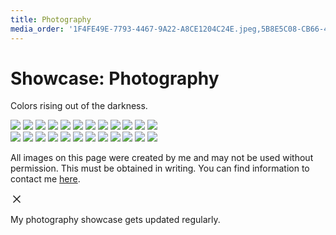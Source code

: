 ```yaml
---
title: Photography
media_order: '1F4FE49E-7793-4467-9A22-A8CE1204C24E.jpeg,5B8E5C08-CB66-4CBF-B610-A2E46C76898C.jpeg,8F7047EB-7021-49B1-A3C6-3129894D4C89.jpeg,10E59F1F-3996-44F5-9806-04AFDC996C97.jpeg,12D5373E-F354-4E0B-B4A4-8863ADA66EF9.jpeg,32F6F38C-02FC-45B5-BAA1-22272F513BF3.jpeg,48F33924-C11D-4BEE-8781-A022B34E0338.jpeg,240FA487-DFF9-47C1-BE79-AA320E7A8782.jpeg,2829D286-1B6B-42C2-AFC9-63D134E3689A.jpeg,5540B9C0-F51E-4525-A51C-F8B125DEC0B7.jpeg,34957AB9-E997-4329-AF2E-E1C9037E151D.jpeg,93639DF0-73A9-47C1-AEB1-2B83B5BCAAED.jpeg,A49E0E53-3D80-4D5E-8BD5-8623BE4DD9F8.jpeg,art.webp,B6E1F8E0-A969-44D9-A30A-0883F851FD7D.jpeg,beach-sunset.jpg,butterfly-flower.jpeg,C28AA775-617B-4669-AF7D-78A74263B8BC.jpeg,CEAE2CAE-8CD5-4EB2-897D-DE2AA4C753E7.jpeg,lily.jpeg,purple-flowers.jpeg,sand.webp,sunset-field.jpg,sunset-w.jpeg,water.jpeg,6DAB2F0B-90CB-4BFC-A69F-B209857BBD87.jpeg,0681A144-9B4F-4613-89A2-81B1BC4F11A4.jpeg,98F453FF-BA34-4D74-A242-D67313EAE3D2.jpeg,5689F4FB-89AB-4A37-B61C-0A1B2E05E4F9.jpeg,IMG_4008.jpeg,IMG_1729.jpeg,IMG_1008.jpeg'
---
```


<h1 class="page-title">Showcase: Photography</h1>
<p class="strong grey">Colors rising out of the darkness.</p>
<div class="divider"></div>
<div class="row">
<div class="column">
<img src="/showcase/IMG_1008.jpeg" />
<img src="/showcase/IMG_4008.jpeg" />
<img src="/showcase/5689F4FB-89AB-4A37-B61C-0A1B2E05E4F9.jpeg" />
<img src="/showcase/98F453FF-BA34-4D74-A242-D67313EAE3D2.jpeg" />
<img src="/showcase/5B8E5C08-CB66-4CBF-B610-A2E46C76898C.jpeg" />
<img src="/showcase/8F7047EB-7021-49B1-A3C6-3129894D4C89.jpeg" />
<img src="/showcase/10E59F1F-3996-44F5-9806-04AFDC996C97.jpeg" />
<img src="/showcase/12D5373E-F354-4E0B-B4A4-8863ADA66EF9.jpeg" />
<img src="/showcase/32F6F38C-02FC-45B5-BAA1-22272F513BF3.jpeg" />
<img src="/showcase/34957AB9-E997-4329-AF2E-E1C9037E151D.jpeg" />
<img src="/showcase/240FA487-DFF9-47C1-BE79-AA320E7A8782.jpeg" />
<img src="/showcase/2829D286-1B6B-42C2-AFC9-63D134E3689A.jpeg" />
</div>
<div class="column">
<img src="/showcase/IMG_1729.jpeg" />
<img src="/showcase/48F33924-C11D-4BEE-8781-A022B34E0338.jpeg" />
<img src="/showcase/0681A144-9B4F-4613-89A2-81B1BC4F11A4.jpeg" />
<img src="/showcase/93639DF0-73A9-47C1-AEB1-2B83B5BCAAED.jpeg" />
<img src="/showcase/A49E0E53-3D80-4D5E-8BD5-8623BE4DD9F8.jpeg" />
<img src="/showcase/B6E1F8E0-A969-44D9-A30A-0883F851FD7D.jpeg" />
<img src="/showcase/beach-sunset.jpg" />
<img src="/showcase/C28AA775-617B-4669-AF7D-78A74263B8BC.jpeg" />
<img src="/showcase/CEAE2CAE-8CD5-4EB2-897D-DE2AA4C753E7.jpeg" />
<img src="/showcase/sunset-w.jpeg" />
<img src="/showcase/5540B9C0-F51E-4525-A51C-F8B125DEC0B7.jpeg" />
<img src="/showcase/1F4FE49E-7793-4467-9A22-A8CE1204C24E.jpeg" />
</div>
</div>
<p class="red-note">All images on this page were created by me and may not be used without permission. This must be obtained in writing. You can find information to contact me <a href="/contact">here</a>.</p>
<div id="callout" class="callout">
<div class="callout-close-container">
<div class="callout-close" onclick="getElementById('callout').style.display='none';"><svg xmlns="http://www.w3.org/2000/svg" width="20" height="20" viewBox="0 0 24 24" fill="none" stroke="#232323" stroke-width="2" stroke-linecap="round" stroke-linejoin="round"><line x1="18" y1="6" x2="6" y2="18"></line><line x1="6" y1="6" x2="18" y2="18"></line></svg></div>
</div>
<p>My photography showcase gets updated regularly.</p>
</div>
